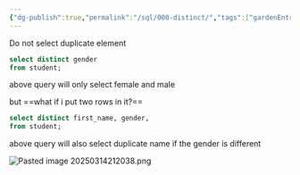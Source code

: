 ```yaml
---
{"dg-publish":true,"permalink":"/sql/000-distinct/","tags":["gardenEntry"],"created":"2025-03-14T21:12:07.796+05:30","updated":"2025-03-26T16:03:53.031+05:30"}
---
```


Do not select duplicate element

```sql
select distinct gender
from student;
```

above query will only select female and male

but ==what if i put two rows in it?==

```sql
select distinct first_name, gender,
from student;
```

above query will also select duplicate name if the gender is different

![Pasted image 20250314212038.png](/img/user/Attachments/Pasted%20image%2020250314212038.png)

